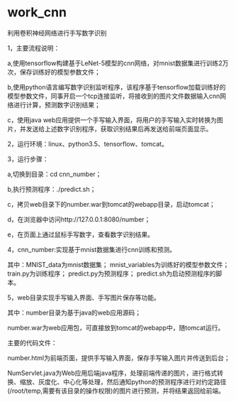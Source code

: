 # work_cnn

利用卷积神经网络进行手写数字识别



1，主要流程说明：

a,使用tensorflow构建基于LeNet-5模型的cnn网络，对mnist数据集进行训练2万次，保存训练好的模型参数文件；

b,使用python语言编写数字识别监听程序，该程序基于tensorflow加载训练好的模型参数文件，同事开启一个tcp连接监听，将接收到的图片文件数据输入cnn网络进行计算，预测数字识别结果；

c，使用java web应用提供一个手写输入界面，将用户的手写输入实时转换为图片，并发送给上述数字识别程序，获取识别结果后再发送给前端页面显示。



2，运行环境：linux、python3.5、tensorflow、tomcat。



3，运行步骤：
	
a,切换到目录：cd cnn_number；
	
b,执行预测程序：./predict.sh；
	
c，拷贝web目录下的number.war到tomcat的webapp目录，启动tomcat；
	
d，在浏览器中访问http://127.0.0.1:8080/number；
	
e，在页面上通过鼠标手写数字，查看数字识别结果。



4，cnn_number:实现基于mnist数据集进行cnn训练和预测。

其中：MNIST_data为mnist数据集；
mnist_variables为训练好的模型参数文件；
train.py为训练程序；
predict.py为预测程序；
predict.sh为启动预测程序的脚本。



5，web目录实现手写输入界面、手写图片保存等功能。

其中：number目录为基于java的web应用源码；

number.war为web应用包，可直接放到tomcat的webapp中，随tomcat运行。

主要的代码文件：

number.html为前端页面，提供手写输入界面，保存手写输入图片并传送到后台；

NumServlet.java为Web应用后端java程序，处理前端传递的图片，进行格式转换、缩放、灰度化、中心化等处理，然后通知python的预测程序进行对约定路径(/root/temp,需要有该目录的操作权限)的图片进行预测，并将结果返回给前端。

